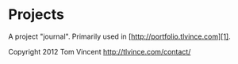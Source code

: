 # Projects

A project "journal". Primarily used in [http://portfolio.tlvince.com][1].

Copyright 2012 Tom Vincent <http://tlvince.com/contact/>

  [1]: http://portfolio.tlvince.com
